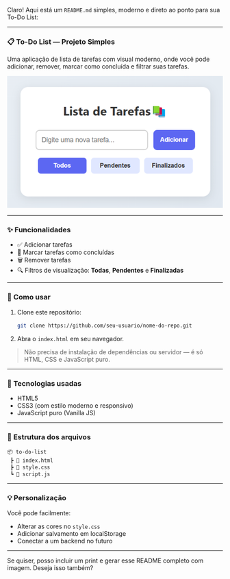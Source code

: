 Claro! Aqui está um `README.md` simples, moderno e direto ao ponto para sua To-Do List:

---

### 📋 To-Do List — Projeto Simples

Uma aplicação de lista de tarefas com visual moderno, onde você pode adicionar, remover, marcar como concluída e filtrar suas tarefas.

  ![to-do-preview](todolist.png) <!-- Você pode tirar um print da sua tela e substituir este link acima com o seu -->

---

### ✨ Funcionalidades

* ✅ Adicionar tarefas
* 📝 Marcar tarefas como concluídas
* 🗑️ Remover tarefas
* 🔍 Filtros de visualização: **Todas**, **Pendentes** e **Finalizadas**

---

### 🚀 Como usar

1. Clone este repositório:

   ```bash
   git clone https://github.com/seu-usuario/nome-do-repo.git
   ```

2. Abra o `index.html` em seu navegador.

> Não precisa de instalação de dependências ou servidor — é só HTML, CSS e JavaScript puro.

---

### 🎨 Tecnologias usadas

* HTML5
* CSS3 (com estilo moderno e responsivo)
* JavaScript puro (Vanilla JS)

---

### 📁 Estrutura dos arquivos

```
📦 to-do-list
 ┣ 📄 index.html
 ┣ 📄 style.css
 ┗ 📄 script.js
```

---

### 💡 Personalização

Você pode facilmente:

* Alterar as cores no `style.css`
* Adicionar salvamento em localStorage
* Conectar a um backend no futuro

---

Se quiser, posso incluir um print e gerar esse README completo com imagem. Deseja isso também?
